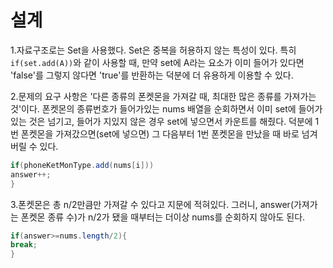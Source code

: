 설계
=============

1.자료구조로는 Set을 사용했다. Set은 중복을 허용하지 않는 특성이 있다. 특히 ``if(set.add(A))``와 같이 사용할 때, 만약 set에 A라는 요소가 이미 들어가 있다면 'false'를 그렇지 않다면 'true'를 반환하는 덕분에 더 유용하게 이용할 수 있다.

2.문제의 요구 사항은 '다른 종류의 폰켓몬을 가져갈 때, 최대한 많은 종류를 가져가는 것'이다. 폰켓몬의 종류번호가 들어가있는 nums 배열을 순회하면서 이미 set에 들어가 있는 것은 넘기고, 들어가 지있지 않은 경우 set에 넣으면서 카운트를 해줬다. 덕분에 1번 폰켓몬을 가져갔으면(set에 넣으면) 그 다음부터 1번 폰켓몬을 만났을 때 바로 넘겨버릴 수 있다.

```java
if(phoneKetMonType.add(nums[i]))
answer++;
} 
```

3.폰켓몬은 총 n/2만큼만 가져갈 수 있다고 지문에 적혀있다. 그러니, answer(가져가는 폰켓몬 종류 수)가 n/2가 됐을 때부터는 더이상 nums를 순회하지 않아도 된다.

```java
if(answer>=nums.length/2){
break;
}
```
